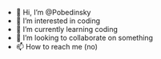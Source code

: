 - 👋 Hi, I’m @Pobedinsky
- 👀 I’m interested in coding
- 🌱 I’m currently learning coding
- 💞️ I’m looking to collaborate on something
- 📫 How to reach me (no)

<!---
ArturPutyato/ArturPutyato is a ✨ special ✨ repository because its `README.md` (this file) appears on your GitHub profile.
You can click the Preview link to take a look at your changes.
--->
